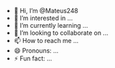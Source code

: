 - 👋 Hi, I’m @Mateus248
- 👀 I’m interested in ...
- 🌱 I’m currently learning ...
- 💞️ I’m looking to collaborate on ...
- 📫 How to reach me ...
- 😄 Pronouns: ...
- ⚡ Fun fact: ...

<!---
Mateus248/Mateus248 is a ✨ special ✨ repository because its `README.md` (this file) appears on your GitHub profile.
You can click the Preview link to take a look at your changes.
--->
